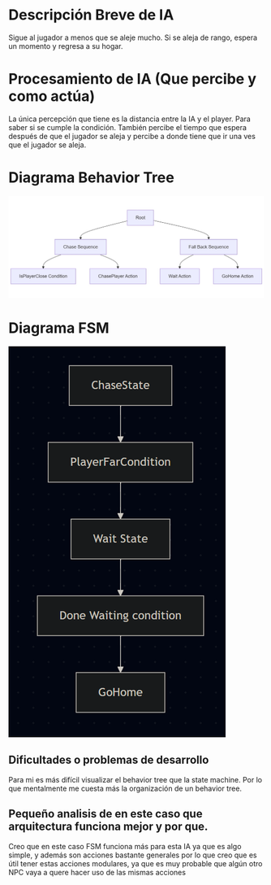 
# Descripción Breve de IA
Sigue al jugador a menos que se aleje mucho. Si se aleja de rango, espera un momento y regresa a su hogar.

# Procesamiento de IA (Que percibe y como actúa)
  La única percepción que tiene es la distancia entre la IA y el player. Para saber si se cumple la condición. También percibe el tiempo que espera después de que el jugador se aleja y percibe a donde tiene que ir una ves que el jugador se aleja.
# Diagrama Behavior Tree
<img src = "mermaid-diagram.jpg">

# Diagrama FSM

<img src = "Pasted%20image%2020251101092250.png">

## Dificultades o problemas de desarrollo
Para mi es más difícil visualizar el behavior tree que la state machine. Por lo que mentalmente me cuesta más la organización de un behavior tree.

## Pequeño analisis de en este caso que arquitectura funciona mejor y por que.
Creo que en este caso FSM funciona más para esta IA ya que es algo simple, y además son acciones bastante generales por lo que creo que es útil tener estas acciones modulares, ya que es muy probable que algún otro NPC vaya a quere hacer uso de las mismas acciones
